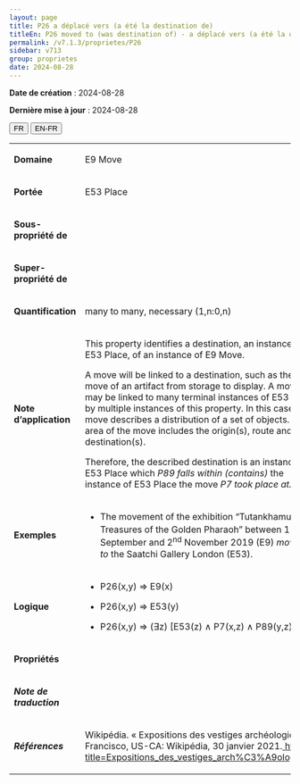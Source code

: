 ```yaml
---
layout: page
title: P26 a déplacé vers (a été la destination de)
titleEn: P26 moved to (was destination of) - a déplacé vers (a été la destination de)
permalink: /v7.1.3/proprietes/P26
sidebar: v713
group: proprietes
date: 2024-08-28
---
```


**Date de création** : 2024-08-28

**Dernière mise à jour** : 2024-08-28

<div class="lang-buttons">
 <button id="fr" class="activate">FR</button>
 <button id="en-fr">EN-FR</button>
</div>

<table>
<tbody>
<tr>
<td><p><strong>Domaine</strong></p></td>
<td class="en">
<p>E9 Move</p>
</td>
<td>
<p><code class="language-plaintext highlighter-rouge">E9_Déplacement</code></p>
</td>
</tr>
<tr>
<td><p><strong>Portée</strong></p></td>
<td class="en">
<p>E53 Place</p>
</td>
<td>
<p><code class="language-plaintext highlighter-rouge">E53_Lieu</code></p>
</td>
</tr>
<tr>
<td><p><strong>Sous-propriété de</strong></p></td>
<td class="en">
</td>
<td>
</td>
</tr>
<tr>
<td><p><strong>Super-propriété de</strong></p></td>
<td class="en">
</td>
<td>
</td>
</tr>
<tr>
<td><p><strong>Quantification</strong></p></td>
<td class="en">
<p>many to many, necessary (1,n:0,n)</p>
</td>
<td>
<p>plusieurs à plusieurs, nécessaire (1,n:0,n)</p>
</td>
</tr>
<tr>
<td><p><strong>Note d’application</strong></p></td>
<td class="en">
<p>This property identifies a destination, an instance of E53 Place, of an instance of E9 Move. </p>
<p>A move will be linked to a destination, such as the move of an artifact from storage to display. A move may be linked to many terminal instances of E53 Place by multiple instances of this property. In this case the move describes a distribution of a set of objects. The area of the move includes the origin(s), route and destination(s).</p>
<p>Therefore, the described destination is an instance of E53 Place which <em>P89 falls within (contains) </em>the instance of E53 Place the move <em>P7 took place at.</em></p>
</td>
<td>
<p>Cette propriété identifie une destination, instance de <code class="language-plaintext highlighter-rouge">E53_Lieu</code>, d’une instance de <code class="language-plaintext highlighter-rouge">E9_Déplacement</code>.</p>
<p>Un déplacement est lié à une destination, par exemple le déplacement d’un artefact depuis son lieu d’entreposage vers son lieu d’exposition. Un déplacement peut être lié à de nombreuses destinations, instances de <code class="language-plaintext highlighter-rouge">E53_Lieu</code>, par de multiples instances de cette propriété. Dans ce cas, le déplacement décrit la distribution d’un ensemble d’objets. L’étendue du déplacement inclut l’origine ou les origines, le trajet et la ou les destinations. </p>
<p>Par conséquent, la destination décrite est une instance de <code class="language-plaintext highlighter-rouge">E53_Lieu</code> qui s’insère dans (<code class="language-plaintext highlighter-rouge">P89_s’insère_dans</code>) l’instance de <code class="language-plaintext highlighter-rouge">E53_Lieu</code> dans laquelle le déplacement a eu lieu (<code class="language-plaintext highlighter-rouge">P7_a_eu_lieu_dans</code>).</p>
</td>
</tr>
<tr>
<td><p><strong>Exemples</strong></p></td>
<td class="en">
<ul>
<li><p>The movement of the exhibition “Tutankhamun: Treasures of the Golden Pharaoh” between 15<sup>th</sup> September and 2<sup>nd</sup> November 2019 (E9) <em>moved to</em> the Saatchi Gallery London (E53).</p>
</li>
</ul>
</td>
<td>
<ul>
<li><p>Le déplacement de l’exposition « Toutânkhamon, le trésor du Pharaon » entre le 15 septembre et le 2 novembre 2019 (<code class="language-plaintext highlighter-rouge">E9_Déplacement</code>) a déplacé vers (<code class="language-plaintext highlighter-rouge">P26_a_déplacé_vers</code>) la galerie Saatchi à Londres (<code class="language-plaintext highlighter-rouge">E53_Lieu</code>) les objets concernés.</p>
</li>
</ul>
</td>
</tr>
<tr>
<td><p><strong>Logique</strong></p></td>
<td class="en">
<ul>
<li><p>P26(x,y) ⇒ E9(x)</p>
</li>
<li><p>P26(x,y) ⇒ E53(y) </p>
</li>
<li><p>P26(x,y) ⇒ (∃z) [E53(z) ∧ P7(x,z) ∧ P89(y,z)] </p>
</li>
</ul>
</td>
<td>
<p>P26(x,y) ⇒ E9(x)</p>
<p>P26(x,y) ⇒ E53(y)</p>
<p>P26(x,y) ⇒ (∃z) [E53(z) ∧ P7(x,z) ∧ P89(y,z)] </p>
</td>
</tr>
<tr>
<td><p><strong>Propriétés</strong></p></td>
<td class="en">
</td>
<td>
</td>
</tr>
<tr>
<td><p><strong><em>Note de traduction</em></strong></p></td>
<td colspan="2">
</td>
</tr>
<tr>
<td><p><strong><em>Références</em></strong></p></td>
<td colspan="2">
<p>Wikipédia. « Expositions des vestiges archéologiques provenant de la tombe de Toutânkhamon ». Dans <em>Wikipédia</em>. San Francisco, US-CA: Wikipédia, 30 janvier 2021.<a href="https://fr.wikipedia.org/w/index.php?title=Expositions_des_vestiges_arch%C3%A9ologiques_provenant_de_la_tombe_de_Tout%C3%A2nkhamon&oldid=179392035"><span class="underline"> </span></a><a href="https://fr.wikipedia.org/w/index.php?title=Expositions_des_vestiges_arch%C3%A9ologiques_provenant_de_la_tombe_de_Tout%C3%A2nkhamon&oldid=179392035"><span class="underline">https://fr.wikipedia.org/w/index.php?title=Expositions_des_vestiges_arch%C3%A9ologiques_provenant_de_la_tombe_de_Tout%C3%A2nkhamon&oldid=179392035</span></a>.</p>
</td>
</tr>
</tbody>
</table>
